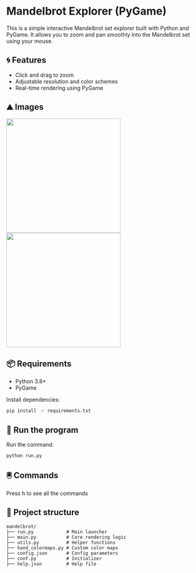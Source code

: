 # Mandelbrot Explorer (PyGame)

This is a simple interactive Mandelbrot set explorer built with Python and PyGame.
It allows you to zoom and pan smoothly into the Mandelbrot set using your mouse.

## 🌀 Features
- Click and drag to zoom
- Adjustable resolution and color schemes
- Real-time rendering using PyGame

## ⛰️ Images

<img src="https://github.com/user-attachments/assets/661c1389-e265-4f59-a266-14deb5151e57" width="300" />
<img src="https://github.com/user-attachments/assets/a07fdf10-1f53-4161-b78d-727ff35afd2a" width="300" />


## 📦 Requirements
- Python 3.8+
- PyGame

Install dependencies:
```bash
pip install -r requirements.txt
```

## 🚀 Run the program
Run the command:
```bash
python run.py
```

## 🖲️ Commands
Press h to see all the commands

## 📂 Project structure
```
mandelbrot/
├── run.py            # Main launcher
├── main.py           # Core rendering logic
├── utils.py          # Helper functions
├── hand_colormaps.py # Custom color maps
├── config.json       # Config parameters
├── conf.py           # Initializer
├── help.json         # Help file
```
